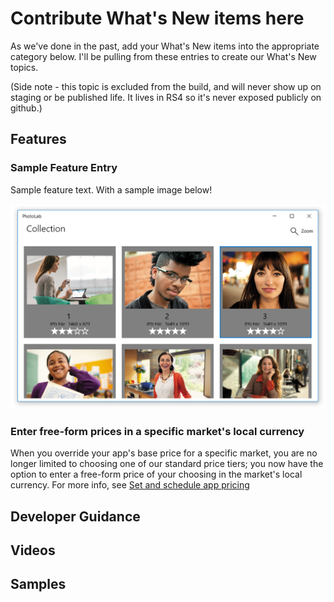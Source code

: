 # Contribute What's New items here

As we've done in the past, add your What's New items into the appropriate category below. I'll be pulling from these entries to create our What's New topics.

(Side note - this topic is excluded from the build, and will never show up on staging or be published life. It lives in RS4 so it's never exposed publicly on github.)

## Features

### Sample Feature Entry

Sample feature text. With a sample image below!

![Screenshot of PhotoLab sample showing photo gallery page](images/PhotoLab-gallery-page.png)

### Enter free-form prices in a specific market's local currency

When you override your app's base price for a specific market, you are no longer limited to choosing one of our standard price tiers; you now have the option to enter a free-form price of your choosing in the market's local currency. For more info, see [Set and schedule app pricing](../publish/set-and-schedule-app-pricing.md)


## Developer Guidance

## Videos

## Samples
